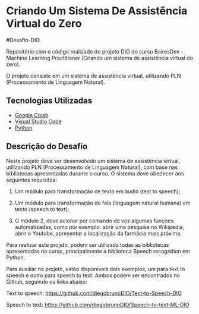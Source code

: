 # Criando Um Sistema De Assistência Virtual do Zero

#Desafio-DIO

Repositório com o código realizado do projeto DIO do curso BairesDev - Machine Learning Practitioner (Criando um sistema de assistência virtual do zero).

O projeto consiste em um sistema de assistência virtual, utilizando PLN (Processamento de Linguagem Natural).

## Tecnologias Utilizadas
- [Google Colab](https://colab.research.google.com)
- [Visual Studio Code](https://code.visualstudio.com)
- [Python](https://www.python.org)

## Descrição do Desafio
Neste projeto deve ser desenvolvido um sistema de assistência virtual, utilizando PLN (Processamento de Linguagem Natural), com base nas bibliotecas apresentadas durante o curso. O sistema deve obedecer aos seguintes requisitos: 

1. Um módulo para transformação de texto em áudio (text to speech); 

2. Um módulo para transformação de fala (linguagem natural humana) em texto (speech to text); 

3. O módulo 2, deve acionar por comando de voz algumas funções automatizadas, como por exemplo: abrir uma pesquisa no Wikipedia, abrir o Youtube, apresentar a localização da farmácia mais próxima. 

Para realizar este projeto, podem ser utilizada todas as bibliotecas apresentadas no curso, principalmente a biblioteca Speech recognition em Python.  

Para auxiliar no projeto, estão disponíveis dois exemplos, um para text to speech e outro para speech to text. Ambos podem ser encontrados no Github, seguindo os links abaixo: 

Text to speech: https://github.com/diegobrunoDIO/Text-to-Speech-DIO 

Speech to text: https://github.com/diegobrunoDIO/Speech-to-text-ML-DIO 
